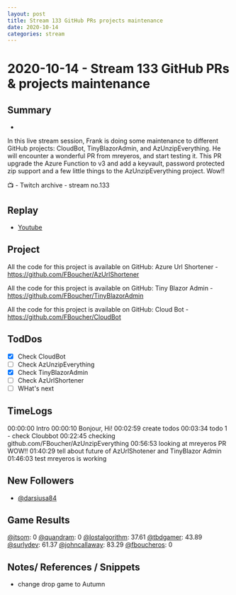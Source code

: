 ```yaml
---
layout: post
title: Stream 133 GitHub PRs projects maintenance
date: 2020-10-14
categories: stream
---
```



# 2020-10-14 - Stream 133 GitHub PRs & projects maintenance

## Summary
-

In this live stream session, Frank is doing some maintenance to different GitHub projects: CloudBot, TinyBlazorAdmin, and AzUnzipEverything. He will encounter a wonderful PR from mreyeros, and start testing it. This PR upgrade the Azure Function to v3 and add a keyvault, password protected zip support and a few little things to the AzUnzipEverything project. Wow!!

📺 - Twitch archive - stream no.133

## Replay


- [Youtube](https://youtu.be/cAJqJKiAFv4)


Project
-------

All the code for this project is available on GitHub: Azure Url Shortener - https://github.com/FBoucher/AzUrlShortener

All the code for this project is available on GitHub: Tiny Blazor Admin - https://github.com/FBoucher/TinyBlazorAdmin

All the code for this project is available on GitHub: Cloud Bot - https://github.com/FBoucher/CloudBot


## TodDos

- [X] Check CloudBot
- [ ] Check AzUnzipEverything
- [X] Check TinyBlazorAdmin
- [ ] Check AzUrlShortener
- [ ] WHat's next

## TimeLogs

00:00:00 Intro
00:00:10 Bonjour, Hi!
00:02:59 create todos
00:03:34 todo 1 - check Cloubbot
00:22:45 checking github.com/FBoucher/AzUnzipEverything
00:56:53 looking at mreyeros PR WOW!!
01:40:29 tell about future of AzUrlShotener and TinyBlazor Admin
01:46:03 test mreyeros is working

## New Followers

- [@darsiusa84](https://www.twitch.tv/darsiusa84)

## Game Results

[@jtsom](https://www.twitch.tv/jtsom): 0
[@quandram](https://www.twitch.tv/quandram): 0
[@lostalgorithm](https://www.twitch.tv/lostalgorithm): 37.61
[@tbdgamer](https://www.twitch.tv/tbdgamer): 43.89
[@surlydev](https://www.twitch.tv/surlydev): 61.37
[@johncallaway](https://www.twitch.tv/johncallaway): 83.29
[@fboucheros](https://www.twitch.tv/fboucheros): 0

## Notes/ References / Snippets

- change drop game to Autumn

